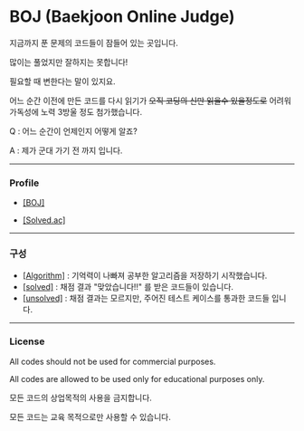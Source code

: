 # BOJ (Baekjoon Online Judge)
지금까지 푼 문제의 코드들이 잠들어 있는 곳입니다.

많이는 풀었지만 잘하지는 못합니다!

필요할 때 변한다는 말이 있지요.

어느 순간 이전에 만든 코드를 다시 읽기가  ~~오직 코딩의 신만 읽을수 있을정도로~~ 어려워 가독성에 노력 3방울 정도 첨가했습니다.

Q : 어느 순간이 언제인지 어떻게 알죠?

A : 제가 군대 가기 전 까지 입니다.

***
### Profile

+ [[BOJ]](https://www.acmicpc.net/user/polygon)

+ [[Solved.ac]](https://solved.ac/profile/polygon)

***
### 구성

+ [[Algorithm]](https://github.com/rogi-rogi/BOJ/tree/main/Algorithm) : 기억력이 나빠져 공부한 알고리즘을 저장하기 시작했습니다.
+ [[solved]](https://github.com/rogi-rogi/BOJ/tree/main/solved) : 채점 결과 "맞았습니다!!" 를 받은 코드들이 있습니다.
+ [[unsolved]](https://github.com/rogi-rogi/BOJ/tree/main/unsolved) : 채점 결과는 모르지만, 주어진 테스트 케이스를 통과한 코드들 입니다.


***
### License
All codes should not be used for commercial purposes.

All codes are allowed to be used only for educational purposes only.

모든 코드의 상업목적의 사용을 금지합니다.

모든 코드는 교육 목적으로만 사용할 수 있습니다.



